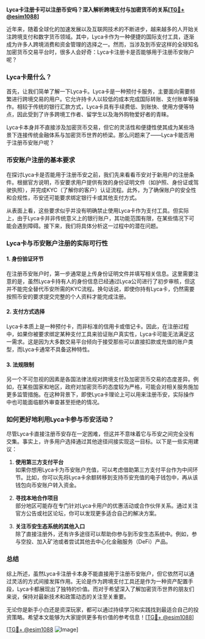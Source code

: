 **Lyca卡注册卡可以注册币安吗？深入解析跨境支付与加密货币的关系[[TG💪+ @esim1088](https://t.me/s/esim1088)]**

近年来，随着全球化的加速发展以及互联网技术的不断进步，越来越多的人开始关注跨境支付和数字货币领域。其中，Lyca卡作为一种便捷的国际支付工具，逐渐成为许多人跨境消费和资金管理的选择之一。然而，当涉及到币安这样的全球知名加密货币交易平台时，很多人会好奇：Lyca卡注册卡是否能够用于注册币安账户呢？

### Lyca卡是什么？

首先，让我们简单了解一下Lyca卡。Lyca卡是一种预付卡服务，主要面向需要频繁进行跨境交易的用户。它允许持卡人以较低的成本完成国际转账、支付账单等操作。相较于传统的银行汇款方式，Lyca卡具有手续费低、到账快、使用方便等特点，因此受到了许多跨境工作者、留学生以及海外购物爱好者的青睐。

Lyca卡本身并不直接涉及加密货币交易，但它的灵活性和便捷性使其成为某些场景下连接传统金融体系与加密货币世界的桥梁。那么问题来了——Lyca卡能否用于注册币安账户呢？

### 币安账户注册的基本要求

在探讨Lyca卡是否能用于注册币安之前，我们先来看看币安对于新用户的注册条件。根据官方说明，币安要求用户提供有效的身份证明文件（如护照、身份证或驾驶执照），并完成KYC（了解你的客户）认证流程。此外，为了确保账户的安全性和合规性，币安还可能要求绑定银行卡或其他支付方式。

从表面上看，这些要求似乎并没有明确禁止使用Lyca卡作为支付工具。但实际上，由于Lyca卡并非传统意义上的银行账户，其功能范围有限，在某些情况下可能会遇到障碍。接下来，我们将具体分析这一过程中的潜在问题。

### Lyca卡与币安账户注册的实际可行性

#### 1. 身份验证环节
在注册币安账户时，第一步通常是上传身份证明文件并填写相关信息。这里需要注意的是，虽然Lyca卡持有人的身份信息已经通过Lyca公司进行了初步审核，但这并不能完全替代币安所需的KYC流程。换句话说，即使你持有Lyca卡，仍然需要按照币安的要求提交完整的个人资料才能完成注册。

#### 2. 支付方式选择
Lyca卡本质上是一种预付卡，而非标准的信用卡或借记卡。因此，在注册过程中，如果你被要求绑定某种支付工具来验证账户真实性，Lyca卡可能无法满足这一需求。这是因为大多数交易平台倾向于接受那些可以直接扣款或充值的账户类型，而Lyca卡通常不具备这种特性。

#### 3. 法规限制
另一个不可忽视的因素是各国法律法规对跨境支付及加密货币交易的态度差异。例如，在某些国家和地区，政府对加密货币的态度较为严格，可能会对相关服务施加更多监管措施。在这种背景下，即使Lyca卡理论上可以用来注册币安，实际操作中也可能面临额外审查甚至拒绝的情况。

### 如何更好地利用Lyca卡参与币安活动？

尽管Lyca卡直接注册币安存在一定困难，但这并不意味着它与币安之间完全没有交集。事实上，许多用户选择通过其他途径间接实现这一目标。以下是一些实用建议：

1. **使用第三方支付平台**  
   如果你想用Lyca卡为币安账户充值，可以考虑借助第三方支付平台作为中间环节。比如，你可以先将Lyca卡余额转移到支持币安充值的电子钱包中，再从该钱包向币安账户转入资金。

2. **寻找本地合作项目**  
   部分地区可能存在专门针对Lyca卡用户的优惠活动或合作伙伴关系。通过关注官方公告或社区论坛，你可以发现更多适合自己的解决方案。

3. **关注币安生态系统的其他入口**  
   除了直接注册外，还有许多途径可以帮助你参与到币安生态系统中。例如，参与空投、加入矿池或者尝试其他去中心化金融服务（DeFi）产品。

### 总结

综上所述，虽然Lyca卡注册卡本身不能直接用于注册币安账户，但它依然可以通过灵活的方式间接发挥作用。无论是作为跨境支付工具还是作为一种资产配置手段，Lyca卡都展现出了独特的价值。而对于希望深入了解加密货币世界的朋友们来说，保持对最新技术和政策动态的关注至关重要。

无论你是新手小白还是资深玩家，都可以通过持续学习和实践找到最适合自己的投资策略。希望本文能够为大家提供更多有价值的参考信息！[[TG💪+ @esim1088](https://t.me/s/esim1088)]

[[TG💪+ @esim1088](https://t.me/s/esim1088) ![Image](https://i.postimg.cc/4NQfJmqS/Snipaste-2025-05-13-00-14-12.png)]